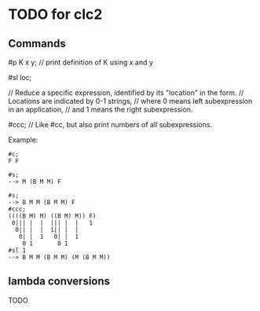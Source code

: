# TODO for clc2

## Commands

#p K x y;  // print definition of K using x and y

#sl loc;

// Reduce a specific expression, identified by its "location" in the form.
// Locations are indicated by 0-1 strings,
// where 0 means left subexpression in an application,
// and 1 means the right subexpression.

#ccc; // Like #cc, but also print numbers of all subexpressions.

Example:

```
#c;
F F

#s;
--> M (B M M) F

#s;
--> B M M (B M M) F
#ccc;
((((B M) M) ((B M) M)) F)
 0||| |  |  ||| |  |   1
  0|| |  |  1|| |  |
   0| |  1   0| |  1
    0 1       0 1
#sl 1
--> B M M (B M M) (M (B M M))
```

## lambda conversions

TODO

